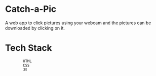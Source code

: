 # Catch-a-Pic
A web app to click pictures using your webcam and the pictures can be downloaded by clicking on it. 

# Tech Stack
            HTML
            CSS
            JS
